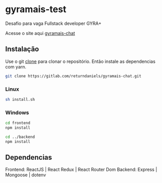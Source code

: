# gyramais-test
Desafio para vaga Fullstack developer GYRA+

Acesse o site aqui [gyramais-chat](https://gyramais-chat.netlify.app/)

## Instalação
Use o git [clone](https://git-scm.com/docs/git-clone) para clonar o repositório. Então instale as dependencias com yarn.
```bash
git clone https://gitlab.com/returndaniels/gyramais-chat.git
```

### Linux
```bash
sh install.sh
```

### Windows
```bash
cd frontend
npm install

cd ../backend
npm install

```

## Dependencias
Frontend: ReactJS | React Redux | React Router Dom
Backend: Express | Mongoose | dotenv
